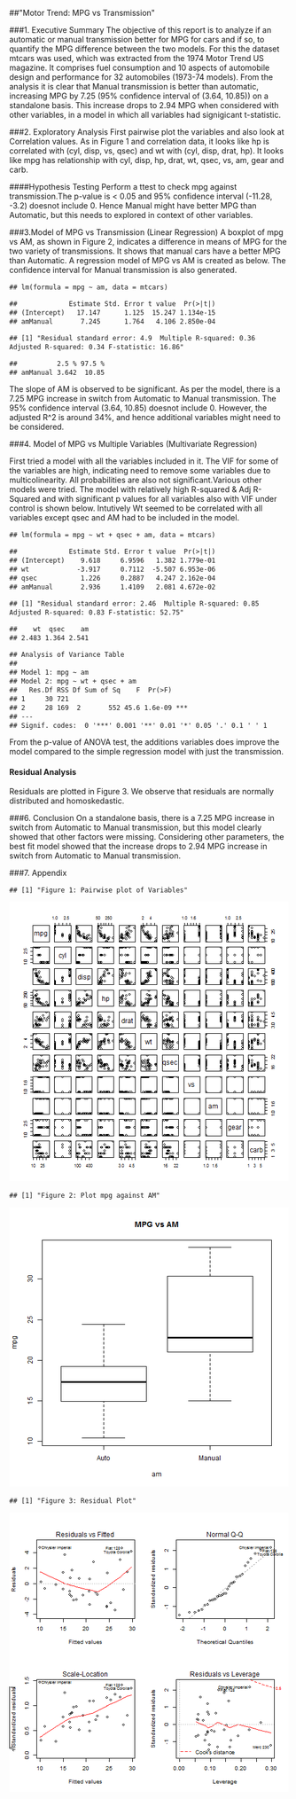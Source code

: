 ##"Motor Trend: MPG vs Transmission"


###1. Executive Summary
The objective of this report is to analyze if an automatic or manual transmission better for MPG for cars and if so, to quantify the MPG difference between the two models. For this the dataset mtcars was used, which was extracted from the 1974 Motor Trend US magazine. It comprises fuel consumption and 10 aspects of automobile design and performance for 32 automobiles (1973-74 models). From the analysis it is clear that Manual transmission is better than automatic, increasing MPG by 7.25 (95% confidence interval of (3.64, 10.85)) on a standalone basis. This increase drops to 2.94 MPG when considered with other variables, in a model in which all variables had signigicant t-statistic. 

###2. Exploratory Analysis
First pairwise plot the variables and also look at Correlation values. As in Figure 1 and correlation data, it looks like hp is correlated with (cyl, disp, vs, qsec) and wt with (cyl, disp, drat, hp). It looks like mpg has relationship with cyl, disp, hp, drat, wt, qsec, vs, am, gear and carb.


####Hypothesis Testing 
Perform a ttest to check mpg against transmission.The p-value is < 0.05 and 95% confidence interval (-11.28, -3.2) doesnot include 0. Hence Manual might have better MPG than Automatic, but this needs to explored in context of other variables.

###3.Model of MPG vs Transmission (Linear Regression)
A boxplot of mpg vs AM, as shown in Figure 2, indicates a difference in means of MPG for the two variety of transmissions. It shows that manual cars have a better MPG than Automatic. A regression model of MPG vs AM is created as below. The confidence interval for Manual transmission is also generated.

```
## lm(formula = mpg ~ am, data = mtcars)
```

```
##             Estimate Std. Error t value  Pr(>|t|)
## (Intercept)   17.147      1.125  15.247 1.134e-15
## amManual       7.245      1.764   4.106 2.850e-04
```

```
## [1] "Residual standard error: 4.9  Multiple R-squared: 0.36  Adjusted R-squared: 0.34 F-statistic: 16.86"
```

```
##          2.5 % 97.5 %
## amManual 3.642  10.85
```
The slope of AM is observed to be significant. As per the model, there is a 7.25 MPG increase in switch from Automatic to Manual transmission. The 95% confidence interval (3.64, 10.85) doesnot include 0. However, the adjusted R^2 is around 34%, and hence additional variables might need to be considered. 

###4. Model of MPG vs Multiple Variables (Multivariate Regression)

First tried a model with all the variables included in  it. The VIF for some of the variables are high, indicating need to remove some variables due to multicolinearity. All probabilities are also not significant.Various other models were tried. The model with relatively high R-squared & Adj R-Squared and with significant p values for all variables also with VIF under control is shown below. Intutively Wt seemed to be correlated with all variables except qsec and AM had to be included in the model. 

```
## lm(formula = mpg ~ wt + qsec + am, data = mtcars)
```

```
##             Estimate Std. Error t value  Pr(>|t|)
## (Intercept)    9.618     6.9596   1.382 1.779e-01
## wt            -3.917     0.7112  -5.507 6.953e-06
## qsec           1.226     0.2887   4.247 2.162e-04
## amManual       2.936     1.4109   2.081 4.672e-02
```

```
## [1] "Residual standard error: 2.46  Multiple R-squared: 0.85  Adjusted R-squared: 0.83 F-statistic: 52.75"
```

```
##    wt  qsec    am 
## 2.483 1.364 2.541
```

```
## Analysis of Variance Table
## 
## Model 1: mpg ~ am
## Model 2: mpg ~ wt + qsec + am
##   Res.Df RSS Df Sum of Sq    F  Pr(>F)    
## 1     30 721                              
## 2     28 169  2       552 45.6 1.6e-09 ***
## ---
## Signif. codes:  0 '***' 0.001 '**' 0.01 '*' 0.05 '.' 0.1 ' ' 1
```
From the p-value of ANOVA test, the additions variables does improve the model compared to the simple regression model with just the transmission.

#### Residual Analysis
Residuals are plotted in Figure 3. We observe that residuals are normally distributed and homoskedastic.

###6. Conclusion
On a standalone basis, there is a 7.25 MPG increase in switch from Automatic to Manual transmission, but this model clearly showed that other factors were missing. Considering other parameters, the best fit model showed that the increase drops to 2.94 MPG increase in switch from Automatic to Manual transmission. 

###7. Appendix

```
## [1] "Figure 1: Pairwise plot of Variables"
```

![plot of chunk Appendix](figure/Appendix1.png) 

```
## [1] "Figure 2: Plot mpg against AM"
```

![plot of chunk Appendix](figure/Appendix2.png) 

```
## [1] "Figure 3: Residual Plot"
```

![plot of chunk Appendix](figure/Appendix3.png) 
